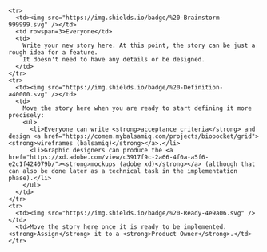     <tr>
      <td><img src="https://img.shields.io/badge/%20-Brainstorm-999999.svg" /></td>
      <td rowspan=3>Everyone</td>
      <td>
        Write your new story here. At this point, the story can be just a rough idea for a feature.
        It doesn't need to have any details or be designed.
      </td>
    </tr>
    <tr>
      <td><img src="https://img.shields.io/badge/%20-Definition-a40000.svg" /></td>
      <td>
        Move the story here when you are ready to start defining it more precisely:
        <ul>
          <li>Everyone can write <strong>acceptance criteria</strong> and design <a href="https://comem.mybalsamiq.com/projects/biopocket/grid"><strong>wireframes (balsamiq)</strong></a>.</li>
          <li>Graphic designers can produce the <a href="https://xd.adobe.com/view/c3917f9c-2a66-4f0a-a5f6-e2c1f424079b/"><strong>mockups (adobe xd)</strong></a> (although that can also be done later as a technical task in the implementation phase).</li>
        </ul>
      </td>
    </tr>
    <tr>
      <td><img src="https://img.shields.io/badge/%20-Ready-4e9a06.svg" /></td>
      <td>Move the story here once it is ready to be implemented. <strong>Assign</strong> it to a <strong>Product Owner</strong>.</td>
    </tr>
